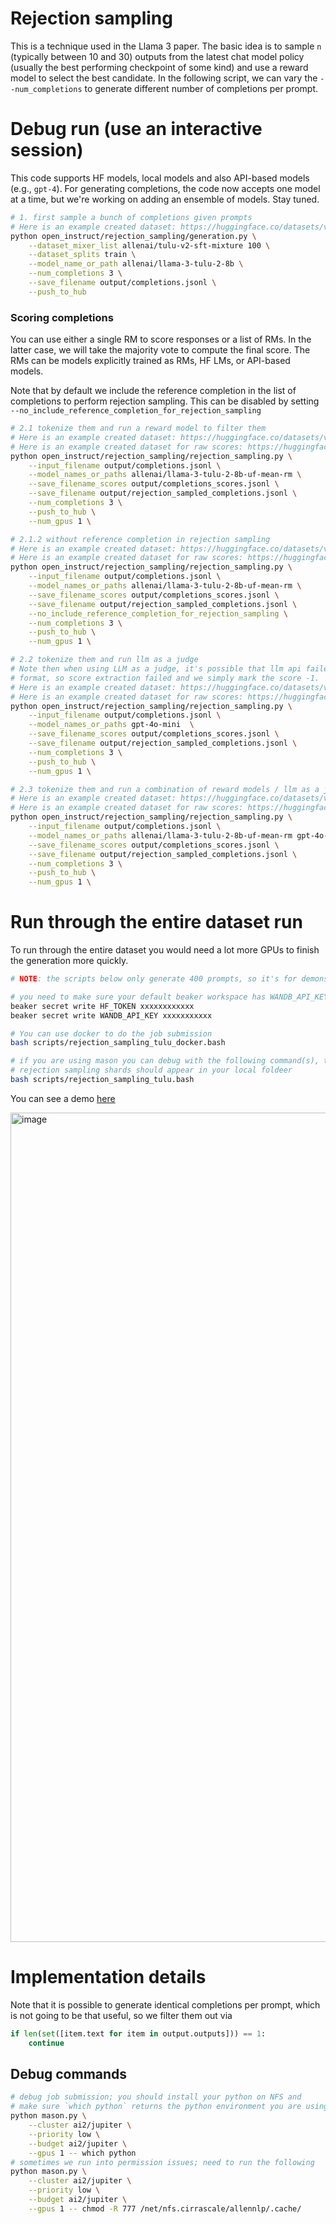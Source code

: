 # Rejection sampling

This is a technique used in the Llama 3 paper. The basic idea is to sample `n` (typically between 10 and 30) outputs from the latest chat model policy (usually
the best performing checkpoint of some kind) and use a reward model to select the best candidate. In the following script, we can vary the `--num_completions` to generate
different number of completions per prompt.


# Debug run (use an interactive session)

This code supports HF models, local models and also API-based models (e.g., `gpt-4`). For generating completions, the code now accepts one model at a time, but we're working on adding an ensemble of models. Stay tuned. 

```bash
# 1. first sample a bunch of completions given prompts
# Here is an example created dataset: https://huggingface.co/datasets/vwxyzjn/generation_1727879425
python open_instruct/rejection_sampling/generation.py \
    --dataset_mixer_list allenai/tulu-v2-sft-mixture 100 \
    --dataset_splits train \
    --model_name_or_path allenai/llama-3-tulu-2-8b \
    --num_completions 3 \
    --save_filename output/completions.jsonl \
    --push_to_hub
```

### Scoring completions
You can use either a single RM to score responses or a list of RMs. In the latter case, we will take the majority vote to compute the final score. The RMs can be models explicitly trained as RMs, HF LMs, or API-based models.

Note that by default we include the reference completion in the list of completions to perform rejection sampling. This can be disabled by setting `--no_include_reference_completion_for_rejection_sampling`

```bash
# 2.1 tokenize them and run a reward model to filter them
# Here is an example created dataset: https://huggingface.co/datasets/vwxyzjn/rejection_sampling_1727887719
# Here is an example created dataset for raw scores: https://huggingface.co/datasets/vwxyzjn/rejection_sampling_scores_1727887719/
python open_instruct/rejection_sampling/rejection_sampling.py \
    --input_filename output/completions.jsonl \
    --model_names_or_paths allenai/llama-3-tulu-2-8b-uf-mean-rm \
    --save_filename_scores output/completions_scores.jsonl \
    --save_filename output/rejection_sampled_completions.jsonl \
    --num_completions 3 \
    --push_to_hub \
    --num_gpus 1 \

# 2.1.2 without reference completion in rejection sampling
# Here is an example created dataset: https://huggingface.co/datasets/vwxyzjn/rejection_sampling_1727887719
# Here is an example created dataset for raw scores: https://huggingface.co/datasets/vwxyzjn/rejection_sampling_scores_1727887719/
python open_instruct/rejection_sampling/rejection_sampling.py \
    --input_filename output/completions.jsonl \
    --model_names_or_paths allenai/llama-3-tulu-2-8b-uf-mean-rm \
    --save_filename_scores output/completions_scores.jsonl \
    --save_filename output/rejection_sampled_completions.jsonl \
    --no_include_reference_completion_for_rejection_sampling \
    --num_completions 3 \
    --push_to_hub \
    --num_gpus 1 \

# 2.2 tokenize them and run llm as a judge
# Note then when using LLM as a judge, it's possible that llm api failed to produce a score in our expected
# format, so score extraction failed and we simply mark the score -1.
# Here is an example created dataset: https://huggingface.co/datasets/vwxyzjn/rejection_sampling_1727889563
# Here is an example created dataset for raw scores: https://huggingface.co/datasets/vwxyzjn/rejection_sampling_scores_1727889563
python open_instruct/rejection_sampling/rejection_sampling.py \
    --input_filename output/completions.jsonl \
    --model_names_or_paths gpt-4o-mini  \
    --save_filename_scores output/completions_scores.jsonl \
    --save_filename output/rejection_sampled_completions.jsonl \
    --num_completions 3 \
    --push_to_hub \
    --num_gpus 1 \

# 2.3 tokenize them and run a combination of reward models / llm as a judge
# Here is an example created dataset: https://huggingface.co/datasets/vwxyzjn/rejection_sampling_1724273702
# Here is an example created dataset for raw scores: https://huggingface.co/datasets/vwxyzjn/rejection_sampling_scores_1724273702
python open_instruct/rejection_sampling/rejection_sampling.py \
    --input_filename output/completions.jsonl \
    --model_names_or_paths allenai/llama-3-tulu-2-8b-uf-mean-rm gpt-4o-mini gpt-4-turbo \
    --save_filename_scores output/completions_scores.jsonl \
    --save_filename output/rejection_sampled_completions.jsonl \
    --num_completions 3 \
    --push_to_hub \
    --num_gpus 1 \
 ```



# Run through the entire dataset run

To run through the entire dataset you would need a lot more GPUs to finish the generation more quickly. 


```bash
# NOTE: the scripts below only generate 400 prompts, so it's for demonstration purposes only. The scripts are highly scalable, and you could modify its `num_prompts=400` to something else like 300000 for the tulu dataset.

# you need to make sure your default beaker workspace has WANDB_API_KEY and HF_TOKEN secrets in them
beaker secret write HF_TOKEN xxxxxxxxxxxx
beaker secret write WANDB_API_KEY xxxxxxxxxxx

# You can use docker to do the job submission
bash scripts/rejection_sampling_tulu_docker.bash

# if you are using mason you can debug with the following command(s), the
# rejection sampling shards should appear in your local foldeer
bash scripts/rejection_sampling_tulu.bash
```

You can see a demo [here](https://drive.google.com/file/d/1dq3KG15ajpOv8tFYEZGS4tlW7G55oOYP/view?usp=sharing)

<img width="1327" alt="image" src="https://github.com/user-attachments/assets/71a15671-e054-4eab-a571-715881958e74">


# Implementation details

Note that it is possible to generate identical completions per prompt, which is not going to be that useful, so we filter them out via

```py
if len(set([item.text for item in output.outputs])) == 1:
    continue
```



## Debug commands

```bash
# debug job submission; you should install your python on NFS and
# make sure `which python` returns the python environment you are using
python mason.py \
    --cluster ai2/jupiter \
    --priority low \
    --budget ai2/jupiter \
    --gpus 1 -- which python
# sometimes we run into permission issues; need to run the following
python mason.py \
    --cluster ai2/jupiter \
    --priority low \
    --budget ai2/jupiter \
    --gpus 1 -- chmod -R 777 /net/nfs.cirrascale/allennlp/.cache/
```
